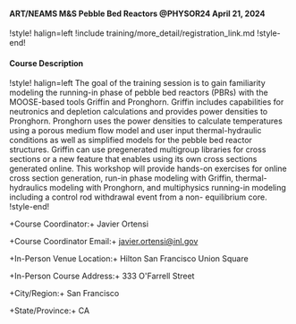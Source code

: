 #### ART/NEAMS M&S Pebble Bed Reactors @PHYSOR24 April 21, 2024

!style! halign=left
!include training/more_detail/registration_link.md
!style-end!

#### Course Description

!style! halign=left
The goal of the training session is to gain familiarity modeling the running-in phase of pebble bed
reactors (PBRs) with the MOOSE-based tools Griffin and Pronghorn. Griffin includes capabilities for
neutronics and depletion calculations and provides power densities to Pronghorn. Pronghorn uses the
power densities to calculate temperatures using a porous medium flow model and user input
thermal-hydraulic conditions as well as simplified models for the pebble bed reactor structures.
Griffin can use pregenerated multigroup libraries for cross sections or a new feature that enables
using its own cross sections generated online. This workshop will provide hands-on exercises for
online cross section generation, run-in phase modeling with Griffin, thermal-hydraulics modeling
with Pronghorn, and multiphysics running-in modeling including a control rod withdrawal event from
a non- equilibrium core.
!style-end!

+Course Coordinator:+ Javier Ortensi

+Course Coordinator Email:+ javier.ortensi@inl.gov

+In-Person Venue Location:+ Hilton San Francisco Union Square

+In-Person Course Address:+ 333 O'Farrell Street

+City/Region:+ San Francisco

+State/Province:+ CA
